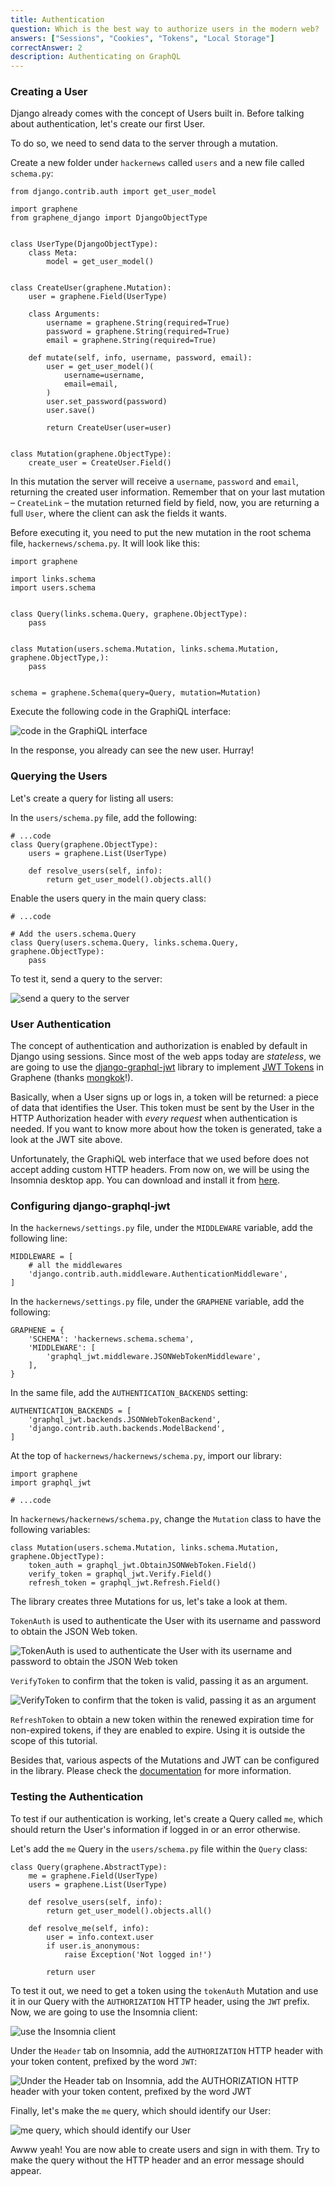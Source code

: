```yaml
---
title: Authentication
question: Which is the best way to authorize users in the modern web?
answers: ["Sessions", "Cookies", "Tokens", "Local Storage"]
correctAnswer: 2
description: Authenticating on GraphQL
---
```


### Creating a User
Django already comes with the concept of Users built in. Before talking about authentication, let's create our first User.

To do so, we need to send data to the server through a mutation.

<Instruction>

Create a new folder under `hackernews` called `users` and a new file called `schema.py`:

```python(path=".../graphql-python/hackernews/users/schema.py")
from django.contrib.auth import get_user_model

import graphene
from graphene_django import DjangoObjectType


class UserType(DjangoObjectType):
    class Meta:
        model = get_user_model()


class CreateUser(graphene.Mutation):
    user = graphene.Field(UserType)

    class Arguments:
        username = graphene.String(required=True)
        password = graphene.String(required=True)
        email = graphene.String(required=True)

    def mutate(self, info, username, password, email):
        user = get_user_model()(
            username=username,
            email=email,
        )
        user.set_password(password)
        user.save()

        return CreateUser(user=user)


class Mutation(graphene.ObjectType):
    create_user = CreateUser.Field()
```

</Instruction>

In this mutation the server will receive a `username`, `password` and `email`, returning the created user information. Remember that on your last mutation – `CreateLink` – the mutation returned field by field, now, you are returning a full `User`, where the client can ask the fields it wants.

<Instruction>

Before executing it, you need to put the new mutation in the root schema file, `hackernews/schema.py`. It will look like this:

```python(path=".../graphql-python/hackernews/hackernews/schema.py")
import graphene

import links.schema
import users.schema


class Query(links.schema.Query, graphene.ObjectType):
    pass


class Mutation(users.schema.Mutation, links.schema.Mutation, graphene.ObjectType,):
    pass


schema = graphene.Schema(query=Query, mutation=Mutation)
```

</Instruction>

Execute the following code in the GraphiQL interface:

![code in the GraphiQL interface](https://i.imgur.com/dyRB15P.png)

In the response, you already can see the new user. Hurray!

### Querying the Users
Let's create a query for listing all users:

<Instruction>

In the `users/schema.py` file, add the following:

```python(path=".../graphql-python/hackernews/users/schema.py")
# ...code
class Query(graphene.ObjectType):
    users = graphene.List(UserType)

    def resolve_users(self, info):
        return get_user_model().objects.all()
```

</Instruction>

<Instruction>

Enable the users query in the main query class:

```python(path=".../graphql-python/hackernews/hackernews/schema.py")
# ...code

# Add the users.schema.Query
class Query(users.schema.Query, links.schema.Query, graphene.ObjectType):
    pass
```

</Instruction>

To test it, send a query to the server:

![send a query to the server](http://i.imgur.com/zqz6miO.png)

### User Authentication
The concept of authentication and authorization is enabled by default in Django using sessions. Since most of the web apps today are *stateless*, we are going to use the [django-graphql-jwt](https://github.com/flavors/django-graphql-jwt) library to implement [JWT Tokens](https://jwt.io/) in Graphene (thanks [mongkok](https://github.com/mongkok)!).

Basically, when a User signs up or logs in, a token will be returned: a piece of data that identifies the User. This token must be sent by the User in the HTTP Authorization header with *every request* when authentication is needed. If you want to know more about how the token is generated, take a look at the JWT site above.

Unfortunately, the GraphiQL web interface that we used before does not accept adding custom HTTP headers. From now on, we will be using the Insomnia desktop app. You can download and install it from [here](https://insomnia.rest/download).

### Configuring django-graphql-jwt

<Instruction>

In the `hackernews/settings.py` file, under the `MIDDLEWARE` variable, add the following line:

```python(path=".../graphql-python/hackernews/hackernews/settings.py")
MIDDLEWARE = [
    # all the middlewares
    'django.contrib.auth.middleware.AuthenticationMiddleware',
]
```

</Instruction>

<Instruction>

In the `hackernews/settings.py` file, under the `GRAPHENE` variable, add the following:

```python(path=".../graphql-python/hackernews/hackernews/settings.py")
GRAPHENE = {
    'SCHEMA': 'hackernews.schema.schema',
    'MIDDLEWARE': [
        'graphql_jwt.middleware.JSONWebTokenMiddleware',
    ],
}
```
    
</Instruction>

<Instruction>

In the same file, add the `AUTHENTICATION_BACKENDS` setting:

```
AUTHENTICATION_BACKENDS = [
    'graphql_jwt.backends.JSONWebTokenBackend',
    'django.contrib.auth.backends.ModelBackend',
]
```

</Instruction>

<Instruction>

At the top of `hackernews/hackernews/schema.py`, import our library:

```python(path=".../graphql-python/hackernews/hackernews/schema.py")
import graphene
import graphql_jwt

# ...code
```

</Instruction>

<Instruction>

In `hackernews/hackernews/schema.py`, change the `Mutation` class to have the following variables:

```python(path=".../graphql-python/hackernews/hackernews/schema.py")
class Mutation(users.schema.Mutation, links.schema.Mutation, graphene.ObjectType):
    token_auth = graphql_jwt.ObtainJSONWebToken.Field()
    verify_token = graphql_jwt.Verify.Field()
    refresh_token = graphql_jwt.Refresh.Field()
```

</Instruction>

The library creates three Mutations for us, let's take a look at them.

`TokenAuth` is used to authenticate the User with its username and password to obtain the JSON Web token.

![TokenAuth is used to authenticate the User with its username and password to obtain the JSON Web token](https://i.imgur.com/v8e8sjK.png)

`VerifyToken` to confirm that the token is valid, passing it as an argument.

![VerifyToken to confirm that the token is valid, passing it as an argument](https://i.imgur.com/d03jVtP.png)

`RefreshToken` to obtain a new token within the renewed expiration time for non-expired tokens, if they are enabled to expire. Using it is outside the scope of this tutorial.

Besides that, various aspects of the Mutations and JWT can be configured in the library. Please check the [documentation](https://github.com/flavors/django-graphql-jwt) for more information.

### Testing the Authentication
To test if our authentication is working, let's create a Query called `me`, which should return the User's information if logged in or an error otherwise.

<Instruction>

Let's add the `me` Query in the `users/schema.py` file within the `Query` class:

```python(path=".../graphql-python/hackernews/users/schema.py")
class Query(graphene.AbstractType):
    me = graphene.Field(UserType)
    users = graphene.List(UserType)

    def resolve_users(self, info):
        return get_user_model().objects.all()

    def resolve_me(self, info):
        user = info.context.user
        if user.is_anonymous:
            raise Exception('Not logged in!')

        return user
```

</Instruction>

To test it out, we need to get a token using the `tokenAuth` Mutation and use it in our Query with the `AUTHORIZATION` HTTP header, using the `JWT` prefix. Now, we are going to use the Insomnia client:

![use the Insomnia client](https://i.imgur.com/VelVdDB.png)

Under the `Header` tab on Insomnia, add the `AUTHORIZATION` HTTP header with your token content, prefixed by the word `JWT`:

![Under the Header tab on Insomnia, add the AUTHORIZATION HTTP header with your token content, prefixed by the word JWT](https://i.imgur.com/TyIN8zd.png)

Finally, let's make the `me` query, which should identify our User:

![me query, which should identify our User](https://i.imgur.com/v5lSss5.png)

Awww yeah! You are now able to create users and sign in with them. Try to make the query without the HTTP header and an error message should appear.
